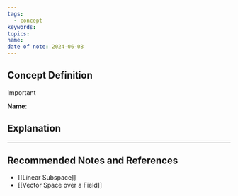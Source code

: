 ```yaml
---
tags:
  - concept
keywords: 
topics: 
name: 
date of note: 2024-06-08
---
```


## Concept Definition

>[!important]
>**Name**: 



## Explanation





-----------
##  Recommended Notes and References


- [[Linear Subspace]]
- [[Vector Space over a Field]]


